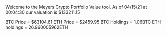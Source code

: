 Welcome to the Meyers Crypto Portfolio Value tool. 
As of 04/15/21 at 00:04:30 our valuation is $133211.15 

BTC Price = $63104.61
 ETH Price = $2459.95
BTC Holdings = 1.06BTC
 ETH holdings = 26.960005962ETH 
